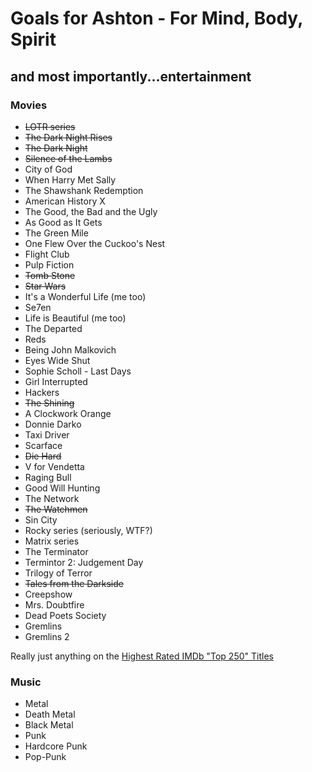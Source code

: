 # Goals for Ashton - For Mind, Body, Spirit
## and most importantly...entertainment

### Movies

 * ~~LOTR series~~
 * ~~The Dark Night Rises~~
 * ~~The Dark Night~~
 * ~~Silence of the Lambs~~
 * City of God
 * When Harry Met Sally
 * The Shawshank Redemption
 * American History X
 * The Good, the Bad and the Ugly
 * As Good as It Gets
 * The Green Mile
 * One Flew Over the Cuckoo's Nest
 * Flight Club
 * Pulp Fiction
 * ~~Tomb Stone~~
 * ~~Star Wars~~
 * It's a Wonderful Life (me too)
 * Se7en
 * Life is Beautiful (me too)
 * The Departed
 * Reds
 * Being John Malkovich
 * Eyes Wide Shut
 * Sophie Scholl - Last Days
 * Girl Interrupted
 * Hackers
 * ~~The Shining~~
 * A Clockwork Orange
 * Donnie Darko
 * Taxi Driver
 * Scarface
 * ~~Die Hard~~
 * V for Vendetta
 * Raging Bull
 * Good Will Hunting
 * The Network
 * ~~The Watchmen~~
 * Sin City
 * Rocky series (seriously, WTF?)
 * Matrix series
 * The Terminator
 * Termintor 2: Judgement Day
 * Trilogy of Terror
 * ~~Tales from the Darkside~~
 * Creepshow
 * Mrs. Doubtfire
 * Dead Poets Society
 * Gremlins
 * Gremlins 2

Really just anything on the [Highest Rated IMDb "Top 250" Titles](http://www.imdb.com/search/title?at=0&groups=top_250&sort=user_rating)

### Music

 * Metal
 * Death Metal
 * Black Metal
 * Punk
 * Hardcore Punk
 * Pop-Punk
